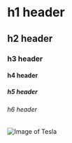 # h1 header
## h2 header
### h3 header
#### h4 header
##### h5 header
###### h6 header

![Image of Tesla](https://i0.wp.com/electrek.co/wp-content/uploads/sites/3/2021/05/Tesla-Logo-Hero.jpg?w=1500&quality=82&strip=all&ssl=1)
